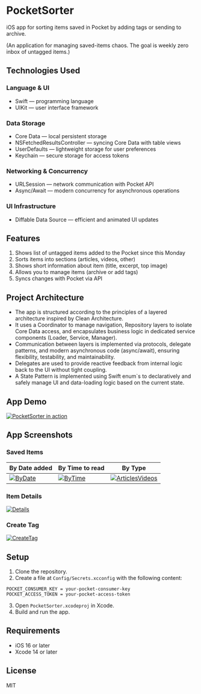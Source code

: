 # PocketSorter

iOS app for sorting items saved in Pocket by adding tags or sending to archive.

(An application for managing saved-items chaos. The goal is weekly zero inbox of untagged items.)

## Technologies Used

### Language & UI
- Swift — programming language
- UIKit — user interface framework

### Data Storage
- Core Data — local persistent storage
- NSFetchedResultsController — syncing Core Data with table views
- UserDefaults — lightweight storage for user preferences
- Keychain — secure storage for access tokens

### Networking & Concurrency
- URLSession — network communication with Pocket API
- Async/Await — modern concurrency for asynchronous operations

### UI Infrastructure
- Diffable Data Source — efficient and animated UI updates

## Features

1. Shows list of untagged items added to the Pocket since this Monday
2. Sorts items into sections (articles, videos, other)
3. Shows short information about item (title, excerpt, top image)
4. Allows you to manage items (archive or add tags)
5. Syncs changes with Pocket via API

## Project Architecture

- The app is structured according to the principles of a layered architecture inspired by Clean Architecture.  
- It uses a Coordinator to manage navigation, Repository layers to isolate Core Data access, and encapsulates business logic in dedicated service components (Loader, Service, Manager).  
- Communication between layers is implemented via protocols, delegate patterns, and modern asynchronous code (async/await), ensuring flexibility, testability, and maintainability.  
- Delegates are used to provide reactive feedback from internal logic back to the UI without tight coupling.  
- A State Pattern is implemented using Swift enum`s to declaratively and safely manage UI and data-loading logic based on the current state.

## App Demo

[![PocketSorter in action](Media/demo.gif)](Media/demo.gif)

## App Screenshots

### Saved Items

| By Date added | By Time to read | By Type |
|---------------|-----------------|---------|
| [![ByDate](Media/SavedItemsByDate.PNG)](Media/SavedItemsByDate.PNG) | [![ByTime](Media/SavedItemsByTime.PNG)](Media/SavedItemsByTime.PNG) | [![ArticlesVideos](Media/SavedItemsArticlesVideos.PNG)](Media/SavedItemsArticlesVideos.PNG) |

### Item Details

[![Details](Media/Details.PNG)](Media/Details.PNG)

### Create Tag

[![CreateTag](Media/CreateTag.PNG)](Media/CreateTag.PNG)

## Setup

1. Clone the repository.
2. Create a file at `Config/Secrets.xcconfig` with the following content:

```
POCKET_CONSUMER_KEY = your-pocket-consumer-key
POCKET_ACCESS_TOKEN = your-pocket-access-token
```

3. Open `PocketSorter.xcodeproj` in Xcode.
4. Build and run the app.

## Requirements

- iOS 16 or later
- Xcode 14 or later

## License

MIT
